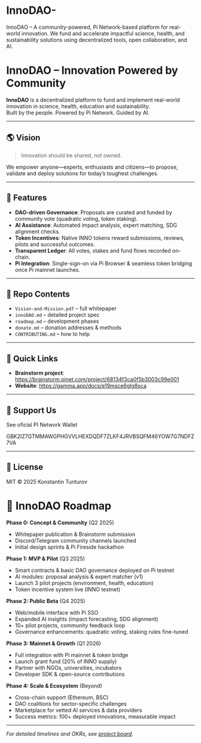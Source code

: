 # InnoDAO-
InnoDAO – A community-powered, Pi Network-based platform for real-world innovation. We fund and accelerate impactful science, health, and sustainability solutions using decentralized tools, open collaboration, and AI.
# InnoDAO – Innovation Powered by Community

**InnoDAO** is a decentralized platform to fund and implement real-world innovation in science, health, education and sustainability.  
Built by the people. Powered by Pi Network. Guided by AI.

---

## 🌎 Vision
> Innovation should be shared, not owned.

We empower anyone—experts, enthusiasts and citizens—to propose, validate and deploy solutions for today’s toughest challenges.

---

## 🔧 Features
- **DAO-driven Governance**: Proposals are curated and funded by community vote (quadratic voting, token staking).  
- **AI Assistance**: Automated impact analysis, expert matching, SDG alignment checks.  
- **Token Incentives**: Native INNO tokens reward submissions, reviews, pilots and successful outcomes.  
- **Transparent Ledger**: All votes, stakes and fund flows recorded on-chain.  
- **Pi Integration**: Single-sign-on via Pi Browser & seamless token bridging once Pi mainnet launches.

---

## 📂 Repo Contents
- `Vision-and-Mission.pdf` – full whitepaper  
- `innoDAO.md` – detailed project spec  
- `roadmap.md` – development phases  
- `donate.md` – donation addresses & methods  
- `CONTRIBUTING.md` – how to help  

---

## 🔗 Quick Links
- **Brainstorm project**: https://brainstorm.pinet.com/project/68134f3ca0f5b3003c99e001  
- **Website**: https://gamma.app/docs/e19msce6glg8sca

---

## 💖 Support Us  
See oficial PI Network Wallet

GBK2IZ7GTMMAWGPHGVVLHEXDQDF7ZLKF4JRVBSQFM46YOW7G7NDFZ7VA

---

## 📜 License  
MIT © 2025 Konstantin Tunturov

# 🚀 InnoDAO Roadmap

**Phase 0: Concept & Community** (Q2 2025)  
- Whitepaper publication & Brainstorm submission  
- Discord/Telegram community channels launched  
- Initial design sprints & Pi Fireside hackathon  

**Phase 1: MVP & Pilot** (Q3 2025)  
- Smart contracts & basic DAO governance deployed on Pi testnet  
- AI modules: proposal analysis & expert matcher (v1)  
- Launch 3 pilot projects (environment, health, education)  
- Token incentive system live (INNO testnet)  

**Phase 2: Public Beta** (Q4 2025)  
- Web/mobile interface with Pi SSO  
- Expanded AI insights (impact forecasting, SDG alignment)  
- 10+ pilot projects, community feedback loop  
- Governance enhancements: quadratic voting, staking rules fine-tuned  

**Phase 3: Mainnet & Growth** (Q1 2026)  
- Full integration with Pi mainnet & token bridge  
- Launch grant fund (20% of INNO supply)  
- Partner with NGOs, universities, incubators  
- Developer SDK & open-source contributions  

**Phase 4: Scale & Ecosystem** (Beyond)  
- Cross-chain support (Ethereum, BSC)  
- DAO coalitions for sector-specific challenges  
- Marketplace for vetted AI services & data providers  
- Success metrics: 100+ deployed innovations, measurable impact  

---

_For detailed timelines and OKRs, see [project board](https://github.com/kozdex/InnoDAO/projects)._
